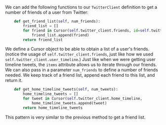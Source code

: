 We can add the following functions to our `TwitterClient` definition to get a number of friends of a user from Twitter:

```python
    def get_friend_list(self, num_friends):
        friend_list = []
        for friend in Cursor(self.twitter_client.friends, id=self.twitter_user).items(num_friends):
            friend_list.append(friend)
        return friend_list
```

We define a Cursor object to be able to obtain a list of a user's friends. (notice the usage of `self.twitter_client.friends`, just like how we used `self.twitter_client.user_timeline`.) Just like when we were getting user timeline tweets, the `items` attribute allows us to iterate through our friends. We can also pass in a parameter `num_friends` to define a number of friends needed. We keep track of a friend list, append each friend to this list, and return it.

```python
    def get_home_timeline_tweets(self, num_tweets):
        home_timeline_tweets = []
        for tweet in Cursor(self.twitter_client.home_timeline, 			   id=self.twitter_user).items(num_tweets):
            home_timeline_tweets.append(tweet)
        return home_timeline_tweets
```

This pattern is very similar to the previous method to get a friend list.